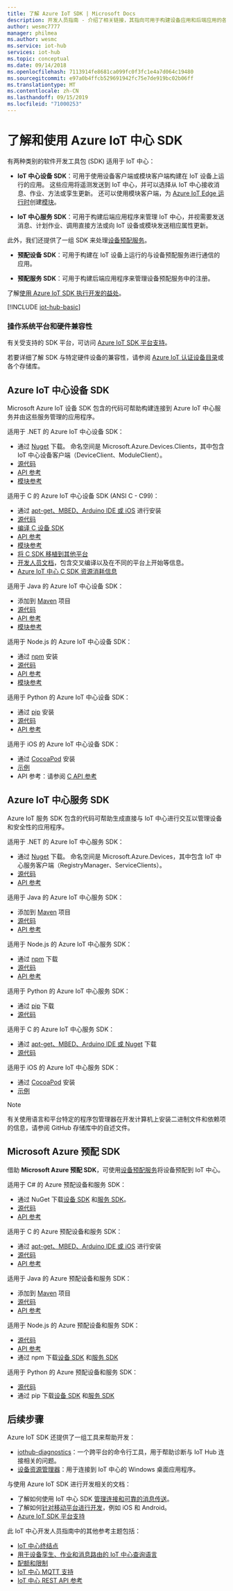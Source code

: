 ```yaml
---
title: 了解 Azure IoT SDK | Microsoft Docs
description: 开发人员指南 - 介绍了相关链接，其指向可用于构建设备应用和后端应用的各种 Azure IoT 设备和服务 SDK。
author: wesmc7777
manager: philmea
ms.author: wesmc
ms.service: iot-hub
services: iot-hub
ms.topic: conceptual
ms.date: 09/14/2018
ms.openlocfilehash: 7113914fe8681ca099fc0f3fc1e4a7d064c19480
ms.sourcegitcommit: e97a0b4ffcb529691942fc75e7de919bc02b06ff
ms.translationtype: MT
ms.contentlocale: zh-CN
ms.lasthandoff: 09/15/2019
ms.locfileid: "71000253"
---
```

# <a name="understand-and-use-azure-iot-hub-sdks"></a>了解和使用 Azure IoT 中心 SDK

有两种类别的软件开发工具包 (SDK) 适用于 IoT 中心：

* **IoT 中心设备 SDK**：可用于使用设备客户端或模块客户端构建在 IoT 设备上运行的应用。 这些应用将遥测发送到 IoT 中心，并可以选择从 IoT 中心接收消息、作业、方法或孪生更新。  还可以使用模块客户端，为 [Azure IoT Edge 运行时](../iot-edge/about-iot-edge.md)创建[模块](../iot-edge/iot-edge-modules.md)。

* **IoT 中心服务 SDK**：可用于构建后端应用程序来管理 IoT 中心，并视需要发送消息、计划作业、调用直接方法或向 IoT 设备或模块发送相应属性更新。

此外，我们还提供了一组 SDK 来处理[设备预配服务](../iot-dps/about-iot-dps.md)。
* **预配设备 SDK**：可用于构建在 IoT 设备上运行的与设备预配服务进行通信的应用。

* **预配服务 SDK**：可用于构建后端应用程序来管理设备预配服务中的注册。

了解[使用 Azure IoT SDK 执行开发的益处](https://azure.microsoft.com/blog/benefits-of-using-the-azure-iot-sdks-in-your-azure-iot-solution/)。

[!INCLUDE [iot-hub-basic](../../includes/iot-hub-basic-partial.md)]


### <a name="os-platform-and-hardware-compatibility"></a>操作系统平台和硬件兼容性

有关受支持的 SDK 平台，可访问 [Azure IoT SDK 平台支持](iot-hub-device-sdk-platform-support.md)。

若要详细了解 SDK 与特定硬件设备的兼容性，请参阅 [Azure IoT 认证设备目录](https://catalog.azureiotsolutions.com/)或各个存储库。

## <a name="azure-iot-hub-device-sdks"></a>Azure IoT 中心设备 SDK

Microsoft Azure IoT 设备 SDK 包含的代码可帮助构建连接到 Azure IoT 中心服务并由这些服务管理的应用程序。

适用于 .NET 的 Azure IoT 中心设备 SDK： 

* 通过 [Nuget](https://www.nuget.org/packages/Microsoft.Azure.Devices.Client/) 下载。  命名空间是 Microsoft.Azure.Devices.Clients，其中包含 IoT 中心设备客户端（DeviceClient、ModuleClient）。
* [源代码](https://github.com/Azure/azure-iot-sdk-csharp)
* [API 参考](https://docs.microsoft.com/dotnet/api/microsoft.azure.devices?view=azure-dotnet)
* [模块参考](https://docs.microsoft.com/dotnet/api/microsoft.azure.devices.client.moduleclient?view=azure-dotnet)

适用于 C 的 Azure IoT 中心设备 SDK (ANSI C - C99)：

* 通过 [apt-get、MBED、Arduino IDE 或 iOS](https://github.com/Azure/azure-iot-sdk-c/blob/master/readme.md#packages-and-libraries) 进行安装
* [源代码](https://github.com/Azure/azure-iot-sdk-c)
* [编译 C 设备 SDK](https://github.com/Azure/azure-iot-sdk-c/blob/master/iothub_client/readme.md#compiling-the-c-device-sdk)
* [API 参考](https://docs.microsoft.com/azure/iot-hub/iot-c-sdk-ref/)
* [模块参考](https://docs.microsoft.com/azure/iot-hub/iot-c-sdk-ref/iothub-module-client-h)
* [将 C SDK 移植到其他平台](https://github.com/Azure/azure-c-shared-utility/blob/master/devdoc/porting_guide.md)
* [开发人员文档](https://github.com/Azure/azure-iot-sdk-c/tree/master/doc)，包含交叉编译以及在不同的平台上开始等信息。
* [Azure IoT 中心 C SDK 资源消耗信息](https://github.com/Azure/azure-iot-sdk-c/blob/master/doc/c_sdk_resource_information.md)

适用于 Java 的 Azure IoT 中心设备 SDK： 

* 添加到 [Maven](https://github.com/Azure/azure-iot-sdk-java/blob/master/doc/java-devbox-setup.md#for-the-device-sdk) 项目
* [源代码](https://github.com/Azure/azure-iot-sdk-java)
* [API 参考](https://docs.microsoft.com/java/api/com.microsoft.azure.sdk.iot.device)
* [模块参考](https://docs.microsoft.com/java/api/com.microsoft.azure.sdk.iot.device.moduleclient?view=azure-java-stable)

适用于 Node.js 的 Azure IoT 中心设备 SDK： 

* 通过 [npm](https://www.npmjs.com/package/azure-iot-device) 安装
* [源代码](https://github.com/Azure/azure-iot-sdk-node)
* [API 参考](https://docs.microsoft.com/javascript/api/azure-iot-device/?view=azure-iot-typescript-latest)
* [模块参考](https://docs.microsoft.com/javascript/api/azure-iot-device/moduleclient?view=azure-node-latest)

适用于 Python 的 Azure IoT 中心设备 SDK： 

* 通过 [pip](https://pypi.org/project/azure-iot-device/) 安装
* [源代码](https://github.com/Azure/azure-iot-sdk-python)
* [API 参考](https://docs.microsoft.com/python/api/azure-iot-device)

适用于 iOS 的 Azure IoT 中心设备 SDK： 

* 通过 [CocoaPod](https://cocoapods.org/pods/AzureIoTHubClient) 安装
* [示例](https://github.com/Azure-Samples/azure-iot-samples-ios)
* API 参考：请参阅 [C API 参考](https://docs.microsoft.com/azure/iot-hub/iot-c-sdk-ref/)

## <a name="azure-iot-hub-service-sdks"></a>Azure IoT 中心服务 SDK

Azure IoT 服务 SDK 包含的代码可帮助生成直接与 IoT 中心进行交互以管理设备和安全性的应用程序。

适用于 .NET 的 Azure IoT 中心服务 SDK：

* 通过 [Nuget](https://www.nuget.org/packages/Microsoft.Azure.Devices/) 下载。  命名空间是 Microsoft.Azure.Devices，其中包含 IoT 中心服务客户端（RegistryManager、ServiceClients）。
* [源代码](https://github.com/Azure/azure-iot-sdk-csharp)
* [API 参考](https://docs.microsoft.com/dotnet/api/microsoft.azure.devices)

适用于 Java 的 Azure IoT 中心服务 SDK： 

* 添加到 [Maven](https://github.com/Azure/azure-iot-sdk-java/blob/master/doc/java-devbox-setup.md#for-the-service-sdk) 项目
* [源代码](https://github.com/Azure/azure-iot-sdk-java)
* [API 参考](https://docs.microsoft.com/java/api/com.microsoft.azure.sdk.iot.service)

适用于 Node.js 的 Azure IoT 中心服务 SDK： 

* 通过 [npm](https://www.npmjs.com/package/azure-iothub) 下载
* [源代码](https://github.com/Azure/azure-iot-sdk-node)
* [API 参考](https://docs.microsoft.com/javascript/api/azure-iothub/?view=azure-iot-typescript-latest)

适用于 Python 的 Azure IoT 中心服务 SDK： 

* 通过 [pip](https://pypi.python.org/pypi/azure-iothub-service-client/) 下载
* [源代码](https://github.com/Azure/azure-iot-sdk-python/tree/v1-deprecated)

适用于 C 的 Azure IoT 中心服务 SDK： 

* 通过 [apt-get、MBED、Arduino IDE 或 Nuget](https://github.com/Azure/azure-iot-sdk-c/blob/master/readme.md) 下载
* [源代码](https://github.com/Azure/azure-iot-sdk-c)

适用于 iOS 的 Azure IoT 中心服务 SDK： 

* 通过 [CocoaPod](https://cocoapods.org/pods/AzureIoTHubServiceClient) 安装
* [示例](https://github.com/Azure-Samples/azure-iot-samples-ios)

> [!NOTE]
> 有关使用语言和平台特定的程序包管理器在开发计算机上安装二进制文件和依赖项的信息，请参阅 GitHub 存储库中的自述文件。

## <a name="microsoft-azure-provisioning-sdks"></a>Microsoft Azure 预配 SDK

借助 **Microsoft Azure 预配 SDK**，可使用[设备预配服务](../iot-dps/about-iot-dps.md)将设备预配到 IoT 中心。

适用于 C# 的 Azure 预配设备和服务 SDK：

* 通过 NuGet 下载[设备 SDK](https://www.nuget.org/packages/Microsoft.Azure.Devices.Provisioning.Client/) 和[服务 SDK](https://www.nuget.org/packages/Microsoft.Azure.Devices.Provisioning.Service/)。
* [源代码](https://github.com/Azure/azure-iot-sdk-csharp/)
* [API 参考](https://docs.microsoft.com/dotnet/api/microsoft.azure.devices.provisioning.client?view=azure-dotnet)

适用于 C 的 Azure 预配设备和服务 SDK：

* 通过 [apt-get、MBED、Arduino IDE 或 iOS](https://github.com/Azure/azure-iot-sdk-c/blob/master/readme.md#packages-and-libraries) 进行安装
* [源代码](https://github.com/Azure/azure-iot-sdk-c/blob/master/provisioning_client)
* [API 参考](https://docs.microsoft.com/azure/iot-hub/iot-c-sdk-ref/)

适用于 Java 的 Azure 预配设备和服务 SDK：

* 添加到 [Maven](https://github.com/Azure/azure-iot-sdk-java/blob/master/doc/java-devbox-setup.md#for-the-service-sdk) 项目
* [源代码](https://github.com/Azure/azure-iot-sdk-java/blob/master/provisioning)
* [API 参考](https://docs.microsoft.com/java/api/com.microsoft.azure.sdk.iot.provisioning.device?view=azure-java-stable)

适用于 Node.js 的 Azure 预配设备和服务 SDK：

* [源代码](https://github.com/Azure/azure-iot-sdk-node/tree/master/provisioning)
* [API 参考](https://docs.microsoft.com/javascript/api/overview/azure/iothubdeviceprovisioning?view=azure-node-latest)
* 通过 npm 下载[设备 SDK](https://badge.fury.io/js/azure-iot-provisioning-device) 和[服务 SDK](https://badge.fury.io/js/azure-iot-provisioning-service)

适用于 Python 的 Azure 预配设备和服务 SDK：

* [源代码](https://github.com/Azure/azure-iot-device)
* 通过 pip 下载[设备 SDK](https://pypi.org/project/azure-iot-device/) 和[服务 SDK](https://pypi.org/project/azure-iothub-provisioningserviceclient/)

## <a name="next-steps"></a>后续步骤

Azure IoT SDK 还提供了一组工具来帮助开发：
* [iothub-diagnostics](https://github.com/Azure/iothub-diagnostics)：一个跨平台的命令行工具，用于帮助诊断与 IoT Hub 连接相关的问题。
* [设备资源管理器](https://github.com/Azure/azure-iot-sdk-csharp/tree/master/tools/DeviceExplorer)：用于连接到 IoT 中心的 Windows 桌面应用程序。

与使用 Azure IoT SDK 进行开发相关的文档：
* 了解如何使用 IoT 中心 SDK [管理连接和可靠的消息传送](iot-hub-reliability-features-in-sdks.md)。
* 了解如何[针对移动平台进行开发](iot-hub-how-to-develop-for-mobile-devices.md)，例如 iOS 和 Android。
* [Azure IoT SDK 平台支持](iot-hub-device-sdk-platform-support.md)


此 IoT 中心开发人员指南中的其他参考主题包括：

* [IoT 中心终结点](iot-hub-devguide-endpoints.md)
* [用于设备孪生、作业和消息路由的 IoT 中心查询语言](iot-hub-devguide-query-language.md)
* [配额和限制](iot-hub-devguide-quotas-throttling.md)
* [IoT 中心 MQTT 支持](iot-hub-mqtt-support.md)
* [IoT 中心 REST API 参考](/rest/api/iothub/)
